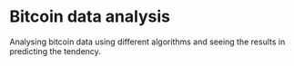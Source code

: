 # Bitcoin data analysis
Analysing bitcoin data  using different algorithms and
seeing the results in predicting the tendency.


